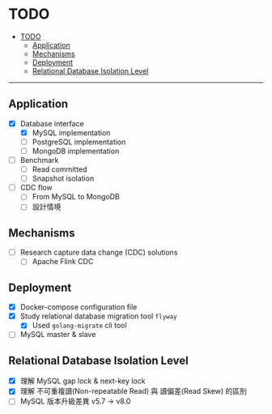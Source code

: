 # TODO

- [TODO](#todo)
  - [Application](#application)
  - [Mechanisms](#mechanisms)
  - [Deployment](#deployment)
  - [Relational Database Isolation Level](#relational-database-isolation-level)

---

## Application

- [x] Database interface
  - [x] MySQL implementation
  - [ ] PostgreSQL implementation
  - [ ] MongoDB implementation
- [ ] Benchmark
  - [ ] Read committed 
  - [ ] Snapshot isolation
- [ ] CDC flow
  - [ ] From MySQL to MongoDB
  - [ ] 設計情境

## Mechanisms

- [ ] Research capture data change (CDC) solutions
  - [ ] Apache Flink CDC

## Deployment

- [x] Docker-compose configuration file
- [x] Study relational database migration tool `flyway`
  - [x] Used `golang-migrate` cli tool
- [ ] MySQL master & slave

## Relational Database Isolation Level

- [x] 理解 MySQL gap lock & next-key lock
- [x] 理解 不可重複讀(Non-repeatable Read) 與 讀偏差(Read Skew) 的區別
- [ ] MySQL 版本升級差異 v5.7 -> v8.0